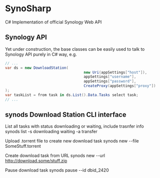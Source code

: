 SynoSharp
=========

C# Implementation of official Synology Web API

Synology API
---------

Yet under construction, the base classes can be easily used to talk to Synology API purely in C# way, e.g.

```csharp
// ...
var ds = new DownloadStation(
									new Uri(appSettings["host"]),
									appSettings["username"],
									appSettings["password"],
									CreateProxy(appSettings["proxy"])
);
var taskList = from task in ds.List().Data.Tasks select task;
// ...
```

synods Download Station CLI interface
---------

List all tasks with status downloading or waiting, include trasnfer info
		synods list -s downloading waiting -a transfer

Upload .torrent file to create new download task
		synods new --file SomeStuff.torrent

Create download task from URL
		synods new --url http://download.some/stuff.zip

Pause download task
		synods pause --id dbid_2420

